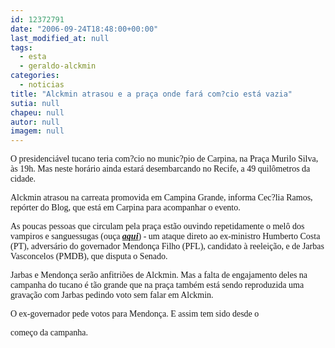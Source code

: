 ```yaml
---
id: 12372791
date: "2006-09-24T18:48:00+00:00"
last_modified_at: null
tags:
  - esta
  - geraldo-alckmin
categories:
  - noticias
title: "Alckmin atrasou e a praça onde fará com?cio está vazia"
sutia: null
chapeu: null
autor: null
imagem: null
---
```

<p><P><FONT face=Verdana>O presidenciável tucano teria com?cio no munic?pio de Carpina, na Praça Murilo Silva, às 19h. Mas neste horário ainda estará desembarcando no Recife, a 49 quilômetros da cidade.</FONT></P></p>
<p><P><FONT face=Verdana>Alckmin atrasou na carreata promovida em Campina Grande, informa Cec?lia Ramos, repórter do Blog, que está em Carpina para acompanhar o evento. </FONT></P></p>
<p><P><FONT face=Verdana>As poucas pessoas que circulam pela praça estão ouvindo repetidamente o melô dos vampiros e sanguessugas (ouça <STRONG><EM><A href=\"https://jc3.uol.com.br/blogs/jc/2006/09/09/index.php#1302\" target=_blank>aqui</A></EM></STRONG>) - um ataque direto ao ex-ministro Humberto Costa (PT), adversário do governador Mendonça Filho (PFL), candidato à reeleição, e de Jarbas Vasconcelos (PMDB), que disputa o Senado.</FONT></P></p>
<p><P><FONT face=Verdana>Jarbas e Mendonça serão anfitriões de Alckmin. Mas a falta de engajamento deles na campanha do tucano é tão grande que na praça também está sendo reproduzida uma gravação com Jarbas pedindo voto sem falar em Alckmin.</FONT></P></p>
<p><P><FONT face=Verdana>O ex-governador pede votos para Mendonça. E assim tem sido desde o</p>
<p> começo da campanha.</FONT></P> </p>
